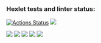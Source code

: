 ### Hexlet tests and linter status:
[![Actions Status](https://github.com/vrvrab/java-project-61/actions/workflows/hexlet-check.yml/badge.svg)](https://github.com/vrvrab/java-project-61/actions)
<a href="https://codeclimate.com/github/vrvrab/java-project-61/maintainability"><img src="https://api.codeclimate.com/v1/badges/965102c90391b02a5908/maintainability" /></a>

<a href="https://asciinema.org/a/705642" target="_blank"><img src="https://asciinema.org/a/705642.svg" /></a>
<a href="https://asciinema.org/a/Cs8v7UWPW20JiimwWxRpmGX4S" target="_blank"><img src="https://asciinema.org/a/Cs8v7UWPW20JiimwWxRpmGX4S.svg" /></a>
<a href="https://asciinema.org/a/lWAqWCso7n5EUqZ1lIiRr2zwj" target="_blank"><img src="https://asciinema.org/a/lWAqWCso7n5EUqZ1lIiRr2zwj.svg" /></a>
<a href="https://asciinema.org/a/tPVIdl2s4jcEmOsAMCaF7ikDJ" target="_blank"><img src="https://asciinema.org/a/tPVIdl2s4jcEmOsAMCaF7ikDJ.svg" /></a>
<a href="https://asciinema.org/a/QOHnyMjO08g7oUcyn0CSpV0ab" target="_blank"><img src="https://asciinema.org/a/QOHnyMjO08g7oUcyn0CSpV0ab.svg" /></a>

